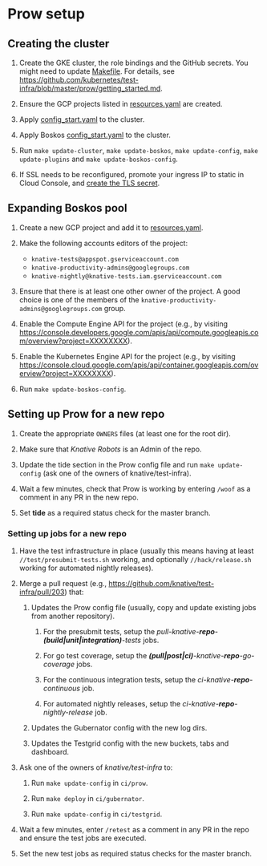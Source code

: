 # Prow setup

## Creating the cluster

1. Create the GKE cluster, the role bindings and the GitHub secrets. You might need to update [Makefile](./Makefile). For details, see https://github.com/kubernetes/test-infra/blob/master/prow/getting_started.md.

1. Ensure the GCP projects listed in [resources.yaml](./boskos/resources.yaml) are created.

1. Apply [config_start.yaml](./config_start.yaml) to the cluster.

1. Apply Boskos [config_start.yaml](./boskos/config_start.yaml) to the cluster.

1. Run `make update-cluster`, `make update-boskos`, `make update-config`, `make update-plugins` and `make update-boskos-config`.

1. If SSL needs to be reconfigured, promote your ingress IP to static in Cloud Console, and [create the TLS secret](https://kubernetes.io/docs/concepts/services-networking/ingress/#tls).

## Expanding Boskos pool

1. Create a new GCP project and add it to [resources.yaml](./boskos/resources.yaml).

1. Make the following accounts editors of the project:
   * `knative-tests@appspot.gserviceaccount.com`
   * `knative-productivity-admins@googlegroups.com`
   * `knative-nightly@knative-tests.iam.gserviceaccount.com`

1. Ensure that there is at least one other owner of the project. A good choice is one of the members of the `knative-productivity-admins@googlegroups.com` group.

1. Enable the Compute Engine API for the project (e.g., by visiting https://console.developers.google.com/apis/api/compute.googleapis.com/overview?project=XXXXXXXX).

1. Enable the Kubernetes Engine API for the project (e.g., by visiting https://console.cloud.google.com/apis/api/container.googleapis.com/overview?project=XXXXXXXX).

1. Run `make update-boskos-config`.

## Setting up Prow for a new repo

1. Create the appropriate `OWNERS` files (at least one for the root dir).

1. Make sure that *Knative Robots* is an Admin of the repo.

1. Update the tide section in the Prow config file and run `make update-config` (ask one of the owners of knative/test-infra).

1. Wait a few minutes, check that Prow is working by entering `/woof` as a comment in any PR in the new repo.

1. Set **tide** as a required status check for the master branch.

### Setting up jobs for a new repo 

1. Have the test infrastructure in place (usually this means having at least `//test/presubmit-tests.sh` working, and optionally `//hack/release.sh` working for automated nightly releases).

1. Merge a pull request (e.g., https://github.com/knative/test-infra/pull/203) that:

   1. Updates the Prow config file (usually, copy and update existing jobs from another repository).
   
      1. For the presubmit tests, setup the *pull-knative-**repo**-**(build|unit|integration)**-tests* jobs.

      1. For go test coverage, setup the ***(pull|post|ci)**-knative-**repo**-go-coverage* jobs.

      1. For the continuous integration tests, setup the *ci-knative-**repo**-continuous* job.

      1. For automated nightly releases, setup the *ci-knative-**repo**-nightly-release* job.

    1. Updates the Gubernator config with the new log dirs.

    1. Updates the Testgrid config with the new buckets, tabs and dashboard.

1. Ask one of the owners of *knative/test-infra* to:

    1. Run `make update-config` in `ci/prow`.

    1. Run `make deploy` in `ci/gubernator`.

    1. Run `make update-config` in `ci/testgrid`.

1. Wait a few minutes, enter `/retest` as a comment in any PR in the repo and ensure the test jobs are executed.

1. Set the new test jobs as required status checks for the master branch.
